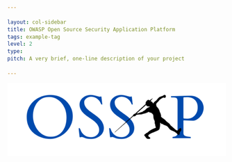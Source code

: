 ```yaml
---

layout: col-sidebar
title: OWASP Open Source Security Application Platform
tags: example-tag
level: 2
type: 
pitch: A very brief, one-line description of your project

---
```



![logo](assets/images/logo.png)

